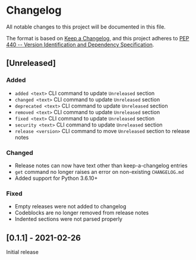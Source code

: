 # Changelog
All notable changes to this project will be documented in this file.

The format is based on [Keep a Changelog](https://keepachangelog.com/en/1.0.0/),
and this project adheres to
[PEP 440 -- Version Identification and Dependency Specification](https://www.python.org/dev/peps/pep-0440/).

## [Unreleased]
### Added
- `added <text>` CLI command to update `Unreleased` section
- `changed <text>` CLI command to update `Unreleased` section
- `deprecated <text>` CLI command to update `Unreleased` section
- `removed <text>` CLI command to update `Unreleased` section
- `fixed <text>` CLI command to update `Unreleased` section
- `security <text>` CLI command to update `Unreleased` section
- `release <version>` CLI command to move `Unreleased` section to release notes

### Changed
- Release notes can now have text other than keep-a-changelog entries
- `get` command no longer raises an error on non-existing `CHANGELOG.md`
- Added support for Python 3.6.10+

### Fixed
- Empty releases were not added to changelog
- Codeblocks are no longer removed from release notes
- Indented sections were not parsed properly

## [0.1.1] - 2021-02-26
Initial release
